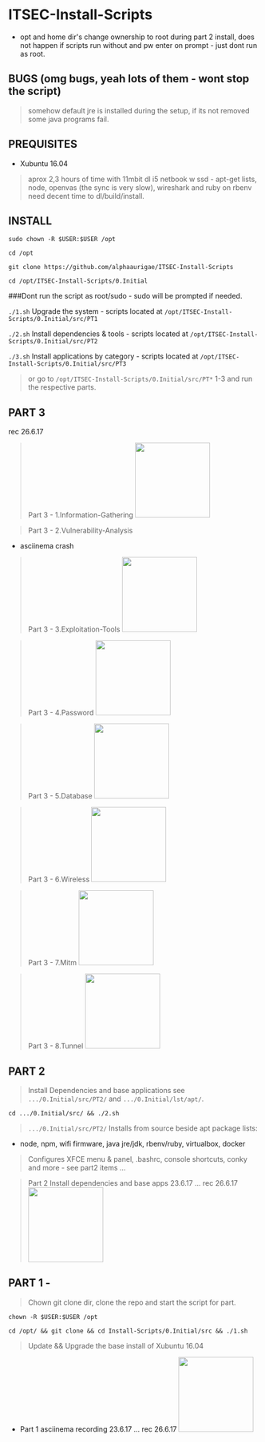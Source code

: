 # ITSEC-Install-Scripts

- opt and home dir's change ownership to root during part 2 install, does not happen if scripts run without and pw enter on prompt - just dont run as root.


## BUGS (omg bugs, yeah lots of them - wont stop the script)
 
> somehow default jre is installed during the setup, if its not removed some java programs fail.


## PREQUISITES

- Xubuntu 16.04 

> aprox 2,3 hours of time with 11mbit dl i5 netbook w ssd - apt-get lists, node, openvas (the sync is very slow), wireshark and ruby on rbenv need decent time to dl/build/install.


## INSTALL

`sudo chown -R $USER:$USER /opt`

`cd /opt`

`git clone https://github.com/alphaaurigae/ITSEC-Install-Scripts`

`cd /opt/ITSEC-Install-Scripts/0.Initial`

###Dont run the script as root/sudo - sudo will be prompted if needed.

`./1.sh` Upgrade the system - scripts located at `/opt/ITSEC-Install-Scripts/0.Initial/src/PT1`


`./2.sh` Install dependencies & tools - scripts located at `/opt/ITSEC-Install-Scripts/0.Initial/src/PT2`


`./3.sh` Install applications by category - scripts located at `/opt/ITSEC-Install-Scripts/0.Initial/src/PT3`




> or go to `/opt/ITSEC-Install-Scripts/0.Initial/src/PT*` 1-3 and run the respective parts. 





## PART 3 
rec 26.6.17
> Part 3 - 1.Information-Gathering 
<a href="https://asciinema.org/a/h7gFFym7QCS9IUx3ftmBw4mro" target="_blank"><img src="https://asciinema.org/a/h7gFFym7QCS9IUx3ftmBw4mro.png" width="150"/></a>

> Part 3 - 2.Vulnerability-Analysis 
- asciinema crash

> Part 3 - 3.Exploitation-Tools
<a href="https://asciinema.org/a/8rSMLOLR5WWuimIuzY5HBkStx" target="_blank"><img src="https://asciinema.org/a/8rSMLOLR5WWuimIuzY5HBkStx.png" width="150"/></a>

> Part 3 - 4.Password
<a href="https://asciinema.org/a/XcZq5mryCjEjBvo2fE4PXIFSW" target="_blank"><img src="https://asciinema.org/a/XcZq5mryCjEjBvo2fE4PXIFSW.png" width="150"/></a>

> Part 3 - 5.Database 
<a href="https://asciinema.org/a/p6rcGGpA0joGLH2f6dZsWA87p" target="_blank"><img src="https://asciinema.org/a/p6rcGGpA0joGLH2f6dZsWA87p.png" width="150"/></a>

> Part 3 - 6.Wireless 
<a href="https://asciinema.org/a/p6rcGGpA0joGLH2f6dZsWA87p" target="_blank"><img src="https://asciinema.org/a/p6rcGGpA0joGLH2f6dZsWA87p.png" width="150"/></a>

> Part 3 - 7.Mitm
<a href="https://asciinema.org/a/MsrLiYpAqzLQ79kMSe82ZgYBE" target="_blank"><img src="https://asciinema.org/a/MsrLiYpAqzLQ79kMSe82ZgYBE.png" width="150"/></a>

> Part 3 - 8.Tunnel
<a href="https://asciinema.org/a/jVRefqc8nXXhQKxIuqjHw2bjw" target="_blank"><img src="https://asciinema.org/a/jVRefqc8nXXhQKxIuqjHw2bjw.png" width="150"/></a>



## PART 2 
> Install Dependencies and base applications see `.../0.Initial/src/PT2/` and `.../0.Initial/lst/apt/`.

`cd .../0.Initial/src/ && ./2.sh`

> `.../0.Initial/src/PT2/` Installs from source beside apt package lists:

- node, npm, wifi firmware, java jre/jdk, rbenv/ruby, virtualbox, docker

> Configures XFCE menu & panel, .bashrc, console shortcuts, conky and more - see part2 items ... 

> Part 2 Install dependencies and base apps 23.6.17 ... 
rec 26.6.17
<a href="https://asciinema.org/a/EqaRM6605RBbo25vnPi6BE08c" target="_blank"><img src="https://asciinema.org/a/EqaRM6605RBbo25vnPi6BE08c.png" width="150"/></a>



## PART 1 - 
> Chown git clone dir, clone the repo and start the script for part.

`chown -R $USER:$USER /opt`

`cd /opt/ && git clone && cd Install-Scripts/0.Initial/src && ./1.sh`

> Update && Upgrade the base install of Xubuntu 16.04

- Part 1 asciinema recording 23.6.17 ...
rec 26.6.17
<a href="https://asciinema.org/a/8xbF6r2xYeFVzhnRxlBC74IWf" target="_blank"><img src="https://asciinema.org/a/8xbF6r2xYeFVzhnRxlBC74IWf.png" width="150"/></a>





